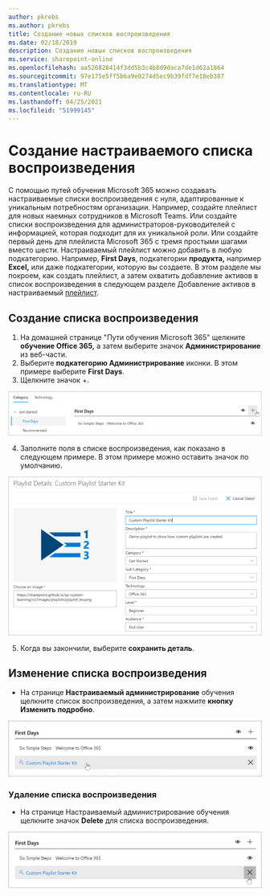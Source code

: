 ```yaml
---
author: pkrebs
ms.author: pkrebs
title: Создание новых списков воспроизведения
ms.date: 02/18/2019
description: Создание новых списков воспроизведения
ms.service: sharepoint-online
ms.openlocfilehash: aa526826414f3dd5b3c4b8d9daca7de1d62a1864
ms.sourcegitcommit: 97e175e5ff5b6a9e0274d5ec9b39fdf7e18eb387
ms.translationtype: MT
ms.contentlocale: ru-RU
ms.lasthandoff: 04/25/2021
ms.locfileid: "51999145"
---
```

# <a name="create-a-custom-playlist"></a>Создание настраиваемого списка воспроизведения

С помощью путей обучения Microsoft 365 можно создавать настраиваемые списки воспроизведения с нуля, адаптированные к уникальным потребностям организации. Например, создайте плейлист для новых наемных сотрудников в Microsoft Teams. Или создайте списки воспроизведения для администраторов-руководителей с информацией, которая подходит для их уникальной роли. Или создайте первый день для плейлиста Microsoft 365 с тремя простыми шагами вместо шести. Настраиваемый плейлист можно добавить в любую подкатегорию. Например, **First Days**, подкатегории **продукта,** например **Excel,** или даже подкатегории, которую вы создаете. В этом разделе мы покроем, как создать плейлист, а затем охватить добавление активов в список воспроизведения в следующем разделе Добавление активов в настраиваемый [плейлист](custom_addassets.md).

## <a name="create-a-playlist"></a>Создание списка воспроизведения 

1. На домашней странице "Пути  обучения Microsoft 365" щелкните **обучение Office 365,** а затем выберите значок **Администрирование** из веб-части. 
2. Выберите **подкатегорию Администрирование** иконки. В этом примере выберите **First Days**.  
3. Щелкните значок +.  

![cg-newplaylistbtn.png](media/cg-newplaylistbtn.png)

4.  Заполните поля в списке воспроизведения, как показано в следующем примере. В этом примере можно оставить значок по умолчанию. 

![cg-newplaylistdetails.png](media/cg-newplaylistdetails.png)

5.  Когда вы закончили, выберите **сохранить деталь**. 

## <a name="edit-a-playlist"></a>Изменение списка воспроизведения

- На странице **Настраиваемый администрирование** обучения щелкните список воспроизведения, а затем нажмите **кнопку Изменить подробно**.  

![cg-editplaylist.png](media/cg-editplaylist.png)

### <a name="delete-a-playlist"></a>Удаление списка воспроизведения

- На странице Настраиваемый администрирование обучения щелкните значок **Delete** для списка воспроизведения.  

![cg-deleteplaylist.png](media/cg-deleteplaylist.png)